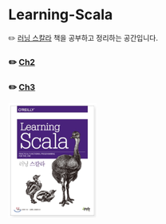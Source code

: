 # Learning-Scala

✏️ [러닝 스칼라](https://jpub.tistory.com/677) 책을 공부하고 정리하는 공간입니다.

### ✏️ [Ch2](https://github.com/yeGenieee/Learning-Scala/blob/main/%5B2%5D%EB%9F%AC%EB%8B%9D%20%EC%8A%A4%EC%B9%BC%EB%9D%BC.md)
### ✏️ [Ch3](https://github.com/yeGenieee/Learning-Scala/blob/main/%5B3%5D%EB%9F%AC%EB%8B%9D%20%EC%8A%A4%EC%B9%BC%EB%9D%BC.md)


<img src="image/LearningScala.png" alt="image-20210614230139649" style="zoom:30%;" />

